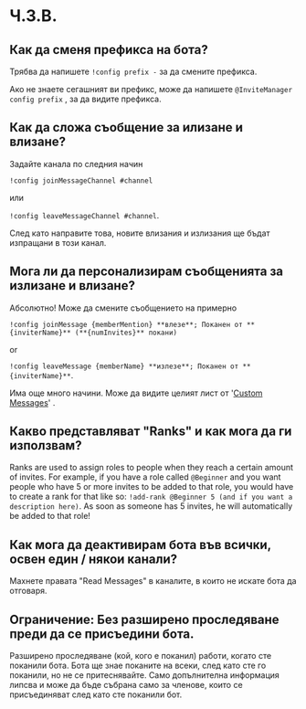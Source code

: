 # Ч.З.В.

## Как да сменя префикса на бота?

Трябва да  напишете `!config prefix -` за да смените префикса.

Ако не знаете сегашният ви префикс, може да напишете `@InviteManager config prefix` , за да видите префикса.

## Как да сложа съобщение за илизане и влизане?

Задайте канала по следния начин

`!config joinMessageChannel #channel`

или

`!config leaveMessageChannel #channel`.

След като направите това, новите влизания и  излизания ще бъдат изпращани в този канал.

## Мога ли да персонализирам съобщенията за излизане и влизане?

Абсолютно! Може да смените съобщението на примерно

`!config joinMessage {memberMention} **влезе**; Поканен от **{inviterName}** (**{numInvites}** покани)`

or

`!config leaveMessage {memberName} **излезе**; Поканен от **{inviterName}**`.

Има още много начини. Може да видите целият лист от '[Custom Messages](/bg/modules/invites/custom-messages.md)' .

## Какво представляват "Ranks" и как мога да ги използвам?

Ranks are used to assign roles to people when they reach a certain amount of invites. For example, if you have a role called `@Beginner` and you want people who have 5 or more invites to be added to that role, you would have to create a rank for that like so: `!add-rank @Beginner 5 (and if you want a description here)`. As soon as someone has 5 invites, he will automatically be added to that role!

## Как мога да деактивирам бота във всички, освен един / някои канали?

Махнете правата "Read Messages" в каналите, в които не искате бота да отговаря.

## Ограничение: Без разширено проследяване преди да се присъедини бота.

Разширено проследяване (кой, кого е поканил) работи, когато сте поканили бота. Бота ще знае поканите на всеки, след като сте го поканили, но не се притеснявайте. Само допълнителна информация липсва и може да бъде събрана само за членове, които се присъединяват след като сте поканили бот.
